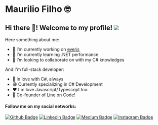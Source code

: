 # Maurilio Filho 🤓

## Hi there 👋! Welcome to my profile! ![](https://komarev.com/ghpvc/?username=mauriliofilho&style=flat-square)

Here something about me:

- 🔭 I’m currently working on [everis](www.everis.com)
- 🌱 I’m currently learning .NET performance
- 👯 I’m looking to collaborate on with my C# knowledges

And I'm full-stack developer:
 - 💜 In love with C#, always
 - 😁 Currently specializing in C# Development
 - ❤️ I'm love Javascript/Typescript too
 - 🚀 Co-founder of Line on Code!

#### Follow me on my social networks:
[![Github Badge](https://img.shields.io/badge/-Github-000?style=flat-square&logo=Github&logoColor=white&link=https://github.com/mauriliofilho)](https://github.com/mauriliofilho)
[![Linkedin Badge](https://img.shields.io/badge/-LinkedIn-blue?style=flat-square&logo=Linkedin&logoColor=white&link=https://www.linkedin.com/in/mauriliofilho/)](https://www.linkedin.com/in/mauriliofilho/)
[![Medium Badge](https://img.shields.io/badge/-Medium-000000?style=flat-square&labelColor=000000&logo=medium&logoColor=white&link=https://medium.com/@mauriliofilho)](https://medium.com/@mauriliofilho)
[![Instagram Badge](https://img.shields.io/badge/-Instagram-C13584?style=flat-square&labelColor=C13584&logo=instagram&logoColor=white&link=https://www.instagram.com/mauriliobsfilho/)](https://www.instagram.com/mauriliobsfilho/)
